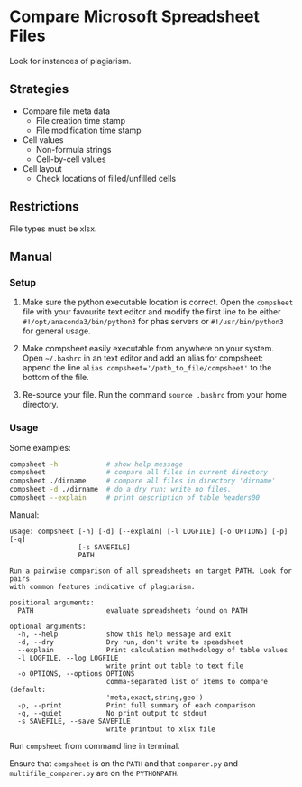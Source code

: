 # Compare Microsoft Spreadsheet Files

Look for instances of plagiarism. 

## Strategies

* Compare file meta data
    * File creation time stamp
    * File modification time stamp
* Cell values
    * Non-formula strings
    * Cell-by-cell values
* Cell layout
    * Check locations of filled/unfilled cells

## Restrictions

File types must be xlsx. 

## Manual

### Setup

1. Make sure the python executable location is correct. Open the `compsheet` file with your favourite text editor and modify the first line to be either `#!/opt/anaconda3/bin/python3` for phas servers or `#!/usr/bin/python3` for general usage.

2. Make compsheet easily executable from anywhere on your system. Open `~/.bashrc` in an text editor and add an alias for compsheet: append the line `alias compsheet='/path_to_file/compsheet'` to the bottom of the file. 

3. Re-source your file. Run the command `source .bashrc` from your home directory. 

### Usage

Some examples:

```bash
compsheet -h            # show help message
compsheet               # compare all files in current directory
compsheet ./dirname     # compare all files in directory 'dirname'
compsheet -d ./dirname  # do a dry run: write no files. 
compsheet --explain     # print description of table headers00
```

Manual: 

```text
usage: compsheet [-h] [-d] [--explain] [-l LOGFILE] [-o OPTIONS] [-p] [-q]
                 [-s SAVEFILE]
                 PATH

Run a pairwise comparison of all spreadsheets on target PATH. Look for pairs
with common features indicative of plagiarism.

positional arguments:
  PATH                  evaluate spreadsheets found on PATH

optional arguments:
  -h, --help            show this help message and exit
  -d, --dry             Dry run, don't write to speadsheet
  --explain             Print calculation methodology of table values
  -l LOGFILE, --log LOGFILE
                        write print out table to text file
  -o OPTIONS, --options OPTIONS
                        comma-separated list of items to compare (default:
                        'meta,exact,string,geo')
  -p, --print           Print full summary of each comparison
  -q, --quiet           No print output to stdout
  -s SAVEFILE, --save SAVEFILE
                        write printout to xlsx file
```

Run `compsheet` from command line in terminal. 

Ensure that `compsheet` is on the `PATH` and that `comparer.py` and `multifile_comparer.py` are on the `PYTHONPATH`. 
